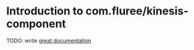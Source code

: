 # Introduction to com.fluree/kinesis-component

TODO: write [great documentation](http://jacobian.org/writing/what-to-write/)
